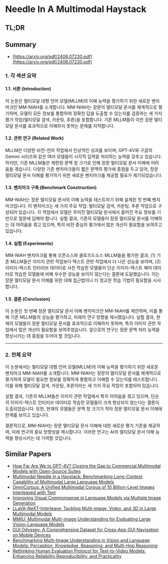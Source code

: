 # Needle In A Multimodal Haystack
## TL;DR
## Summary
- [https://arxiv.org/pdf/2406.07230.pdf](https://arxiv.org/pdf/2406.07230.pdf)

### 1. 각 섹션 요약

#### 1.1. 서론 (Introduction)
이 논문은 멀티모달 대형 언어 모델(MLLM)의 이해 능력을 평가하기 위한 새로운 벤치마크인 MM-NIAH를 소개합니다. MM-NIAH는 장문의 멀티모달 문서를 체계적으로 평가하며, 모델이 모든 정보를 통합하여 정확한 답을 도출할 수 있는지를 검증하는 세 가지 평가 작업(멀티모달 검색, 카운팅, 추론)을 포함합니다. 기존 MLLM들이 이런 장문 멀티모달 문서를 효과적으로 이해하지 못하는 문제를 지적합니다.

#### 1.2. 관련 연구 (Related Work)
MLLM은 다양한 비전-언어 작업에서 인상적인 성과를 보이며, GPT-4V와 구글의 Gemini 시리즈와 같은 여러 모델들이 시각적 입력을 처리하는 능력을 갖추고 있습니다. 하지만, 기존 MLLM들은 제한된 문맥 창 크기로 인해 장문 멀티모달 문서 이해에 어려움을 겪습니다. 다양한 기존 벤치마크들이 짧은 문맥의 평가에 중점을 두고 있어, 장문 멀티모달 문서 이해를 평가하기 위한 새로운 벤치마크를 제공할 필요가 제기되었습니다.

#### 1.3. 벤치마크 구축 (Benchmark Construction)
MM-NIAH는 장문 멀티모달 문서의 이해 능력을 테스트하기 위해 설계된 첫 번째 벤치마크입니다. 이 벤치마크는 세 가지 주요 작업: 멀티모달 검색, 카운팅, 추론 작업으로 구성되어 있습니다. 각 작업에서 모델은 주어진 멀티모달 문서에서 흩어진 주요 정보를 기반으로 질문에 답해야 합니다. 실험 결과, 기존의 모델들이 장문 멀티모달 문서를 이해하는 데 어려움을 겪고 있으며, 특히 비전 중심의 평가에서 많은 개선이 필요함을 보여주고 있습니다.

#### 1.4. 실험 (Experiments)
MM-NIAH 벤치마크를 통해 오픈소스와 클로즈드소스 MLLM들을 평가한 결과, (1) 기존 MLLM들은 이미지 관련 작업보다 텍스트 관련 작업에서 더 나은 성능을 보이며, (2) 이미지-텍스트 인터리브 데이터로 사전 학습한 모델들이 단순 이미지-텍스트 페어 데이터로 학습한 모델들에 비해 우수한 성능을 보이지 않는다는 결론에 도달했습니다. 이는 장문 멀티모달 문서 이해를 위한 대체 접근법이나 더 정교한 학습 기법이 필요함을 시사합니다.

#### 1.5. 결론 (Conclusion)
이 논문은 첫 번째 장문 멀티모달 문서 이해 벤치마크인 MM-NIAH를 제안하며, 이를 통해 기존 MLLM들의 성능을 평가하고, 미래의 연구 방향을 제시했습니다. 실험 결과, 현재의 모델들이 장문 멀티모달 문서를 효과적으로 이해하지 못하며, 특히 이미지 관련 작업에서 많은 개선이 필요함을 보여주었습니다. 앞으로의 연구는 장문 문맥 처리 능력을 향상시키는 데 중점을 두어야 할 것입니다.

---

### 2. 전체 요약

이 논문에서는 멀티모달 대형 언어 모델(MLLM)의 이해 능력을 평가하기 위한 새로운 벤치마크 MM-NIAH를 소개합니다. MM-NIAH는 장문의 멀티모달 문서를 체계적으로 평가하여 모델이 필요한 정보를 정확하게 통합하고 이해할 수 있는지를 테스트합니다. 이를 위해 멀티모달 검색, 카운팅, 추론이라는 세 가지 주요 작업이 포함되어 있습니다.

실험 결과, 기존의 MLLM들은 이미지 관련 작업에서 특히 어려움을 겪고 있으며, 단순히 이미지-텍스트 인터리브 데이터로 학습한 모델들이 크게 향상되지 않는다는 결론이 도출되었습니다. 또한, 현재의 모델들은 문맥 창 크기가 작아 장문 멀티모달 문서 이해에 한계를 보이고 있습니다.

결론적으로, MM-NIAH는 장문 멀티모달 문서 이해에 대한 새로운 평가 기준을 제공하며, 미래 연구의 중요 방향성을 제시합니다. 이러한 연구는 AI의 멀티모달 문서 이해 능력을 향상시키는 데 기여할 것입니다.

## Similar Papers
- [How Far Are We to GPT-4V? Closing the Gap to Commercial Multimodal Models with Open-Source Suites](2404.16821.md)
- [Multimodal Needle in a Haystack: Benchmarking Long-Context Capability of Multimodal Large Language Models](2406.11230.md)
- [OmniCorpus: A Unified Multimodal Corpus of 10 Billion-Level Images Interleaved with Text](2406.08418.md)
- [Improving Visual Commonsense in Language Models via Multiple Image Generation](2406.13621.md)
- [LLaVA-NeXT-Interleave: Tackling Multi-image, Video, and 3D in Large Multimodal Models](2407.07895.md)
- [MMIU: Multimodal Multi-image Understanding for Evaluating Large Vision-Language Models](2408.02718.md)
- [GUI Odyssey: A Comprehensive Dataset for Cross-App GUI Navigation on Mobile Devices](2406.08451.md)
- [Benchmarking Multi-Image Understanding in Vision and Language Models: Perception, Knowledge, Reasoning, and Multi-Hop Reasoning](2406.12742.md)
- [Rethinking Human Evaluation Protocol for Text-to-Video Models: Enhancing Reliability,Reproducibility, and Practicality](2406.08845.md)
